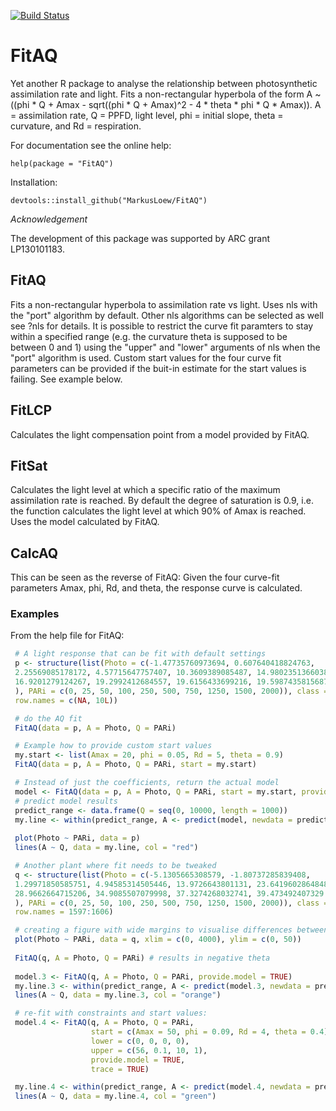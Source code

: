 [![Build Status](https://travis-ci.org/MarkusLoew/FitAQ.svg?branch=master)](https://travis-ci.org/MarkusLoew/FitAQ)

# FitAQ
Yet another R package to analyse the relationship between photosynthetic assimilation rate and light. Fits a non-rectangular hyperbola of the form A ~ ((phi * Q + Amax - sqrt((phi * Q + Amax)^2 - 4 * theta * phi * Q * Amax)). A = assimilation rate, Q = PPFD, light level, phi = initial slope, theta = curvature, and Rd = respiration.

For documentation see the online help:

	help(package = "FitAQ")

Installation:

	devtools::install_github("MarkusLoew/FitAQ")


*Acknowledgement*

The development of this package was supported by ARC grant LP130101183.



## FitAQ
Fits a non-rectangular hyperbola to assimilation rate vs light. Uses nls with the "port" algorithm by default. Other nls algorithms can be selected as well see ?nls for details. It is possible to restrict the curve fit paramters to stay within a specified range (e.g. the curvature theta is supposed to be between 0 and 1) using the "upper" and "lower" arguments of nls when the "port" algorithm is used. Custom start values for the four curve fit parameters can be provided if the buit-in estimate for the start values is failing. See example below.

## FitLCP
Calculates the light compensation point from a model provided by FitAQ.

## FitSat
Calculates the light level at which a specific ratio of the maximum assimilation rate is reached. By default the degree of saturation is 0.9, i.e. the function calculates the light level at which 90% of Amax is reached. Uses the model calculated by FitAQ.

## CalcAQ
This can be seen as the reverse of FitAQ: Given the four curve-fit parameters Amax, phi, Rd, and theta, the response curve is calculated.

### Examples
From the help file for FitAQ:

```r
 # A light response that can be fit with default settings
 p <- structure(list(Photo = c(-1.47735760973694, 0.607640418824763, 
 2.25569085178172, 4.57715647757407, 10.3609389085487, 14.9802351366038, 
 16.9201279124267, 19.2992412684557, 19.6156433699216, 19.5987435815687
 ), PARi = c(0, 25, 50, 100, 250, 500, 750, 1250, 1500, 2000)), class = "data.frame",
 row.names = c(NA, 10L))

 # do the AQ fit
 FitAQ(data = p, A = Photo, Q = PARi)

 # Example how to provide custom start values
 my.start <- list(Amax = 20, phi = 0.05, Rd = 5, theta = 0.9)
 FitAQ(data = p, A = Photo, Q = PARi, start = my.start)

 # Instead of just the coefficients, return the actual model
 model <- FitAQ(data = p, A = Photo, Q = PARi, start = my.start, provide.model = TRUE)
 # predict model results
 predict_range <- data.frame(Q = seq(0, 10000, length = 1000))
 my.line <- within(predict_range, A <- predict(model, newdata = predict_range))
 
 plot(Photo ~ PARi, data = p)
 lines(A ~ Q, data = my.line, col = "red")

 # Another plant where fit needs to be tweaked
 q <- structure(list(Photo = c(-5.1305665308579, -1.80737285839408, 
 1.29971850585751, 4.94585314505446, 13.9726643801131, 23.6419602864848, 
 28.9662664715206, 34.9085507079998, 37.3274268032741, 39.473492407329
 ), PARi = c(0, 25, 50, 100, 250, 500, 750, 1250, 1500, 2000)), class = "data.frame", 
 row.names = 1597:1606)

 # creating a figure with wide margins to visualise differences between fits
 plot(Photo ~ PARi, data = q, xlim = c(0, 4000), ylim = c(0, 50))
 
 FitAQ(q, A = Photo, Q = PARi) # results in negative theta
 
 model.3 <- FitAQ(q, A = Photo, Q = PARi, provide.model = TRUE)
 my.line.3 <- within(predict_range, A <- predict(model.3, newdata = predict_range))
 lines(A ~ Q, data = my.line.3, col = "orange")

 # re-fit with constraints and start values:
 model.4 <- FitAQ(q, A = Photo, Q = PARi, 
                  start = c(Amax = 50, phi = 0.09, Rd = 4, theta = 0.4),
                  lower = c(0, 0, 0, 0),
                  upper = c(56, 0.1, 10, 1),
                  provide.model = TRUE,
                  trace = TRUE)

 my.line.4 <- within(predict_range, A <- predict(model.4, newdata = predict_range))
 lines(A ~ Q, data = my.line.4, col = "green")
 ```
